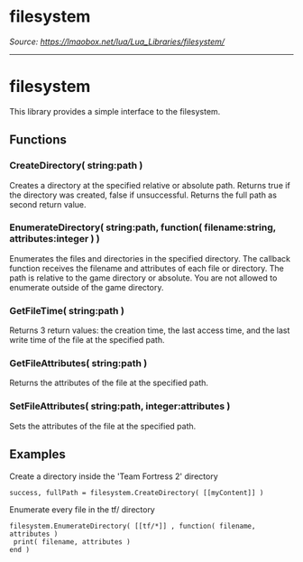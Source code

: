 # filesystem

*Source: https://lmaobox.net/lua/Lua_Libraries/filesystem/*

---



# filesystem


This library provides a simple interface to the filesystem.


## Functions


### CreateDirectory( string:path )


Creates a directory at the specified relative or absolute path. Returns true if the directory was created, false if unsuccessful. Returns the full path as second return value.


### EnumerateDirectory( string:path, function( filename:string, attributes:integer ) )


Enumerates the files and directories in the specified directory. The callback function receives the filename and attributes of each file or directory.
The path is relative  to the game directory or absolute. You are not allowed to enumerate outside of the game directory.


### GetFileTime( string:path )


Returns 3 return values: the creation time, the last access time, and the last write time of the file at the specified path.


### GetFileAttributes( string:path )


Returns the attributes of the file at the specified path.


### SetFileAttributes( string:path, integer:attributes )


Sets the attributes of the file at the specified path.


## Examples


Create a directory inside the 'Team Fortress 2' directory
```
success, fullPath = filesystem.CreateDirectory( [[myContent]] )

```

Enumerate every file in the tf/ directory
```
filesystem.EnumerateDirectory( [[tf/*]] , function( filename, attributes )
 print( filename, attributes )
end )

```


